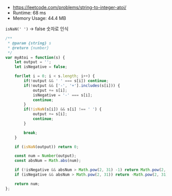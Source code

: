 - https://leetcode.com/problems/string-to-integer-atoi/
- Runtime: 68 ms
- Memory Usage: 44.4 MB

`isNaN(' ')` &rarr; false 숫자로 인식

```js
/**
 * @param {string} s
 * @return {number}
 */
var myAtoi = function(s) {
    let output = '';
    let isNegative = false;

    for(let i = 0; i < s.length; i++) {
        if(!output && ' ' === s[i]) continue;
        if(!output && ['-', '+'].includes(s[i])) {
            output += s[i];
            isNegative = '-' === s[i];
            continue;
        }
        if(!isNaN(s[i]) && s[i] !== ' ') {
            output += s[i];
            continue;
        }

        break;
    }

    if (isNaN(output)) return 0;

    const num = Number(output);
    const absNum = Math.abs(num);

    if (!isNegative && absNum > Math.pow(2, 31) -1) return Math.pow(2, 31) -1;
    if (isNegative && absNum > Math.pow(2, 31)) return -Math.pow(2, 31);

    return num;
};
```